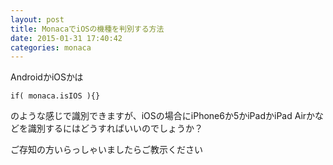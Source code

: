 ```yaml
---
layout: post
title: MonacaでiOSの機種を判別する方法
date: 2015-01-31 17:40:42
categories: monaca
---
```

<p>AndroidかiOSかは</p>

<pre><code>if( monaca.isIOS ){}
</code></pre>

<p>のような感じで識別できますが、iOSの場合にiPhone6か5かiPadかiPad Airかなどを識別するにはどうすればいいのでしょうか？</p>

<p>ご存知の方いらっしゃいましたらご教示ください</p>
